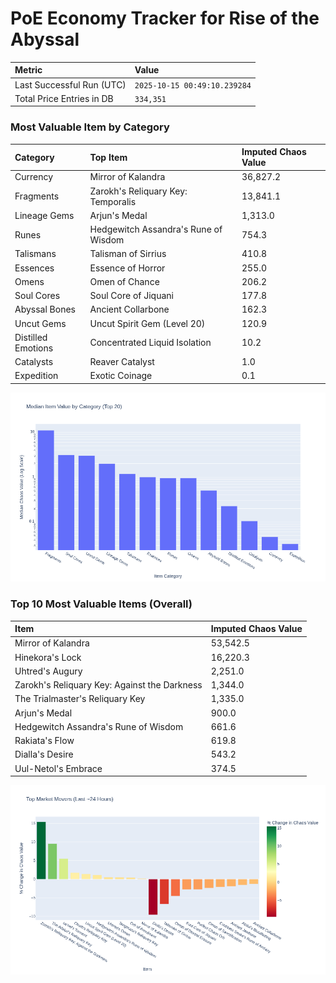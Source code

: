 # PoE Economy Tracker for Rise of the Abyssal

<!-- START_MAINTENANCE -->
| Metric | Value |
|:---|:---|
| Last Successful Run (UTC) | `2025-10-15 00:49:10.239284` |
| Total Price Entries in DB | `334,351` |

<!-- END_MAINTENANCE -->

<!-- START_DATAFRAME_DEBUG -->
<!-- END_DATAFRAME_DEBUG -->

<!-- START_CATEGORY_ANALYSIS -->
### Most Valuable Item by Category
| Category | Top Item | Imputed Chaos Value |
| :--- | :--- | :--- |
| Currency | Mirror of Kalandra | 36,827.2 |
| Fragments | Zarokh's Reliquary Key: Temporalis | 13,841.1 |
| Lineage Gems | Arjun's Medal | 1,313.0 |
| Runes | Hedgewitch Assandra's Rune of Wisdom | 754.3 |
| Talismans | Talisman of Sirrius | 410.8 |
| Essences | Essence of Horror | 255.0 |
| Omens | Omen of Chance | 206.2 |
| Soul Cores | Soul Core of Jiquani | 177.8 |
| Abyssal Bones | Ancient Collarbone | 162.3 |
| Uncut Gems | Uncut Spirit Gem (Level 20) | 120.9 |
| Distilled Emotions | Concentrated Liquid Isolation | 10.2 |
| Catalysts | Reaver Catalyst | 1.0 |
| Expedition | Exotic Coinage | 0.1 |


![Category Analysis Chart](charts/category_analysis.png)
<!-- END_ANALYSIS -->

<!-- START_ANALYSIS -->
### Top 10 Most Valuable Items (Overall)
| Item | Imputed Chaos Value |
| :--- | :--- |
| Mirror of Kalandra | 53,542.5 |
| Hinekora's Lock | 16,220.3 |
| Uhtred's Augury | 2,251.0 |
| Zarokh's Reliquary Key: Against the Darkness | 1,344.0 |
| The Trialmaster's Reliquary Key | 1,335.0 |
| Arjun's Medal | 900.0 |
| Hedgewitch Assandra's Rune of Wisdom | 661.6 |
| Rakiata's Flow | 619.8 |
| Dialla's Desire | 543.2 |
| Uul-Netol's Embrace | 374.5 |


![Market Movers Chart](charts/market_movers.png)
<!-- END_ANALYSIS -->
